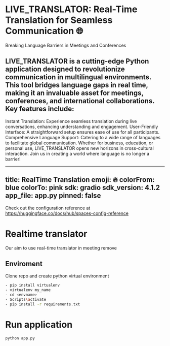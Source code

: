 # LIVE_TRANSLATOR: Real-Time Translation for Seamless Communication 🌐

Breaking Language Barriers in Meetings and Conferences

## LIVE_TRANSLATOR is a cutting-edge Python application designed to revolutionize communication in multilingual environments. This tool bridges language gaps in real time, making it an invaluable asset for meetings, conferences, and international collaborations. Key features include:

Instant Translation: Experience seamless translation during live conversations, enhancing understanding and engagement.
User-Friendly Interface: A straightforward setup ensures ease of use for all participants.
Comprehensive Language Support: Catering to a wide range of languages to facilitate global communication.
Whether for business, education, or personal use, LIVE_TRANSLATOR opens new horizons in cross-cultural interaction. Join us in creating a world where language is no longer a barrier!

---
title: RealTime Translation
emoji: 🔥
colorFrom: blue
colorTo: pink
sdk: gradio
sdk_version: 4.1.2
app_file: app.py
pinned: false
---

Check out the configuration reference at https://huggingface.co/docs/hub/spaces-config-reference

# Realtime translator

Our aim to use real-time translator in meeting remove 
## Enviroment
Clone repo and  create python virtual environment
```bash 
- pip install virtualenv
- virtualenv my_name
- cd <envname>
- Scripts\activate 
- pip install -r requirements.txt
 ```

# Run application
```
python app.py
```
